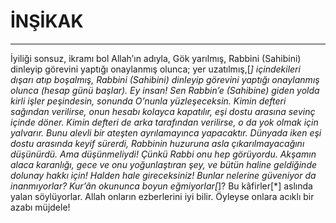 # İNŞİKAK
---
İyiliği sonsuz, ikramı bol Allah’ın adıyla,
Gök yarılmış,
Rabbini (Sahibini) dinleyip görevini yaptığı onaylanmış olunca;
yer uzatılmış,[*]
içindekileri dışarı atıp boşalmış,
Rabbini (Sahibini) dinleyip görevini yaptığı onaylanmış olunca (hesap günü başlar).
Ey insan! Sen Rabbin’e (Sahibine) giden yolda kirli işler peşindesin, sonunda O’nunla yüzleşeceksin.
Kimin defteri sağından verilirse,
onun hesabı kolayca kapatılır,
eşi dostu arasına sevinç içinde döner.
Kimin defteri de arka tarafından verilirse,
o da yok olmak için yalvarır.
Bunu alevli bir ateşten ayrılamayınca yapacaktır.
Dünyada iken eşi dostu arasında keyif sürerdi,
Rabbinin huzuruna asla çıkarılmayacağını düşünürdü.
Ama düşünmeliydi! Çünkü Rabbi onu hep görüyordu.
Akşamın alaca karanlığı,
gece ve onu yoğunlaştıran şey,
ve bütün haline geldiğinde dolunay hakkı için!
Halden hale gireceksiniz!
Bunlar nelerine güveniyor da inanmıyorlar?
Kur’ân okununca boyun eğmiyorlar[*]?
Bu kâfirler[*] aslında yalan söylüyorlar.
Allah onların ezberlerini iyi bilir.
Öyleyse onlara acıklı bir azabı müjdele!